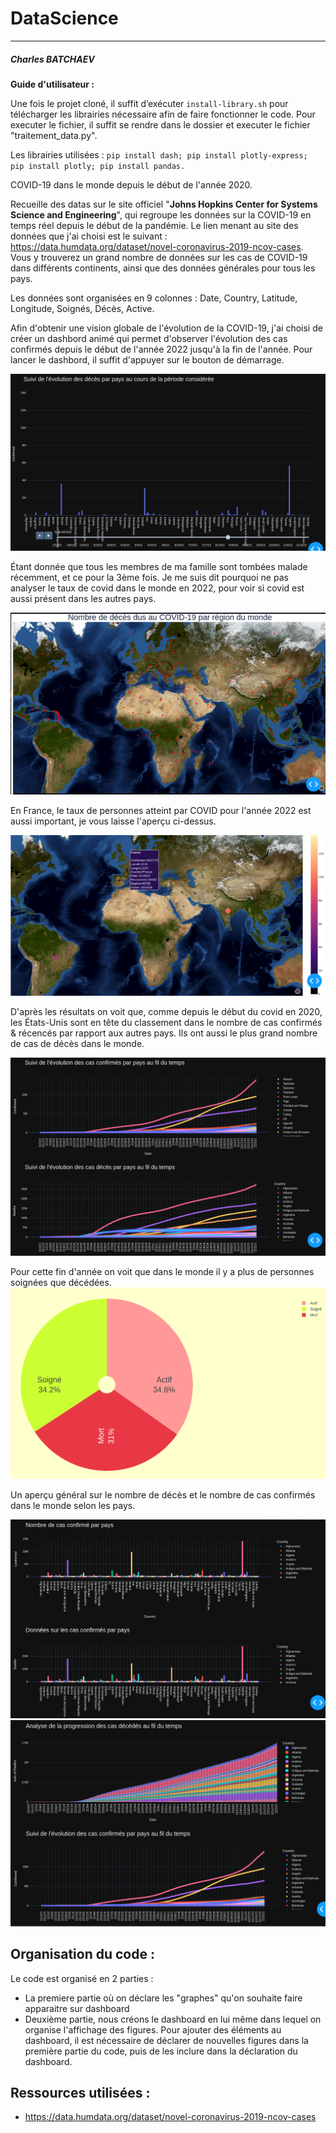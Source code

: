 # DataScience

-----------------

##### Charles BATCHAEV

**Guide d'utilisateur :**

Une fois le projet cloné, il suffit d’exécuter `install-library.sh` pour télécharger les librairies nécessaire afin
de faire fonctionner le code. Pour executer le fichier, il suffit se rendre dans le dossier et executer le fichier "traitement_data.py".

Les librairies utilisées : `pip install dash; pip install plotly-express; pip install plotly; pip install pandas.`


COVID-19 dans le monde depuis le début de l'année 2020. 

Recueille des datas sur le site officiel "**Johns Hopkins Center for Systems Science and Engineering**", qui regroupe les données sur la COVID-19 en temps réel depuis le début de la pandémie. Le lien menant au site des données que j'ai choisi est le suivant : https://data.humdata.org/dataset/novel-coronavirus-2019-ncov-cases. Vous y trouverez un grand nombre de données sur les cas de COVID-19 dans différents continents, ainsi que des données générales pour tous les pays.

Les données sont organisées en 9 colonnes : Date, Country, Latitude, Longitude, Soignés, Décès, Active.

Afin d'obtenir une vision globale de l'évolution de la COVID-19, j'ai choisi de créer un dashbord animé qui permet d'observer l'évolution des cas confirmés depuis le début de l'année 2022 jusqu'à la fin de l'année. Pour lancer le dashbord, il suffit d'appuyer sur le bouton de démarrage.

![play](./ressources/play.png)

Étant donnée que tous les membres de ma famille sont tombées malade récemment, et ce pour la 3ème fois. Je me suis dit pourquoi ne pas analyser le taux de covid dans le monde en 2022, pour voir si covid est aussi présent dans les autres pays. 

![map_2](./ressources/map_2.png)

En France, le taux de personnes atteint par COVID pour l'année 2022 est aussi important, je vous laisse l'aperçu ci-dessus. 

![map_1](./ressources/map_1.png)

D'après les résultats on voit que, comme depuis le début du covid en 2020, les États-Unis sont en tête du classement dans le nombre de cas confirmés & récencés par rapport aux autres pays. Ils ont aussi le plus grand nombre de cas de décès dans le monde. 

![somme](./ressources/somme.png)


Pour cette fin d'année on voit que dans le monde il y a plus de personnes soignées que décédées. 
![fromage](./ressources/fromage.png)


Un aperçu général sur le nombre de décès et le nombre de cas confirmés dans le monde selon les pays.

![confirme_death](./ressources/confirme_death.png)
![analyse](./ressources/analyse.png)


## Organisation du code :

Le code est organisé en 2 parties  :

-  La premiere partie où on déclare les "graphes" qu'on souhaite faire apparaitre sur dashboard
-  Deuxième partie, nous créons le dashboard en lui même dans lequel on organise l'affichage des figures.
  Pour ajouter des éléments au dashboard, il est nécessaire de déclarer de nouvelles figures dans la première partie du code, puis de les inclure dans la déclaration du dashboard.

## Ressources utilisées :

- https://data.humdata.org/dataset/novel-coronavirus-2019-ncov-cases
